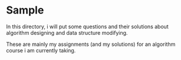 # Sample

In this directory, i will put some questions and their solutions about algorithm designing and data structure modifying. 

These are mainly my assignments (and my solutions) for an algorithm course i am currently taking. 
